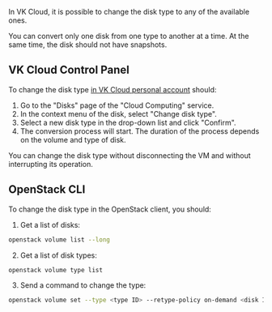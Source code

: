 In VK Cloud, it is possible to change the disk type to any of the available ones.

You can convert only one disk from one type to another at a time. At the same time, the disk should not have snapshots.

## VK Cloud Control Panel

To change the disk type [in VK Cloud personal account](https://mcs.mail.ru/app/services/infra/servers/) should:

1. Go to the "Disks" page of the "Cloud Computing" service.
2. In the context menu of the disk, select "Change disk type".
3. Select a new disk type in the drop-down list and click "Confirm".
4. The conversion process will start. The duration of the process depends on the volume and type of disk.

<warn>

You can change the disk type without disconnecting the VM and without interrupting its operation.

</warn>

## OpenStack CLI

To change the disk type in the OpenStack client, you should:

1. Get a list of disks:

```bash
openstack volume list --long
```

2. Get a list of disk types:

```bash
openstack volume type list
```

3. Send a command to change the type:

```bash
openstack volume set --type <type ID> --retype-policy on-demand <disk ID>
```
